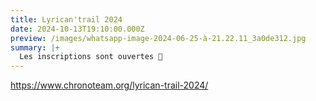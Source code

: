 ```yaml
---
title: Lyrican'trail 2024
date: 2024-10-13T19:10:00.000Z
preview: /images/whatsapp-image-2024-06-25-à-21.22.11_3a0de312.jpg
summary: |+
  Les inscriptions sont ouvertes 🥳
---
```

https://www.chronoteam.org/lyrican-trail-2024/
